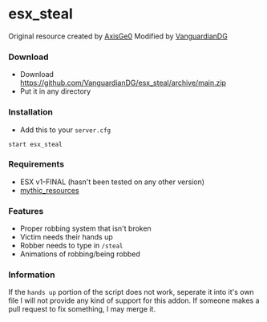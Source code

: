 # esx_steal
Original resource created by [AxisGe0](https://github.com/AxisGe0/gc-inventory)
Modified by [VanguardianDG](https://github.com/VanguardianDG)

### Download
- Download https://github.com/VanguardianDG/esx_steal/archive/main.zip
- Put it in any directory

### Installation
- Add this to your `server.cfg`

```
start esx_steal
```

### Requirements
- ESX v1-FINAL (hasn't been tested on any other version)
- [mythic_resources](https://github.com/VanguardianDG/mythic_resources/archive/main.zip)

### Features
- Proper robbing system that isn't broken
- Victim needs their hands up
- Robber needs to type in `/steal`
- Animations of robbing/being robbed

### Information
If the `hands up` portion of the script does not work, seperate it into it's own file
I will not provide any kind of support for this addon. If someone makes a pull request to fix something, I may merge it.

